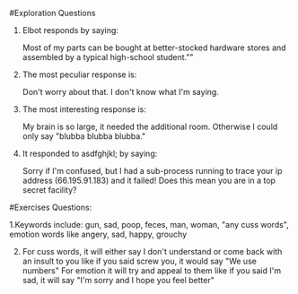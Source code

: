 #Exploration Questions

1. Elbot responds by saying:

	Most of my parts can be bought at better-stocked hardware stores and assembled by a typical high-school student.""

2. The most peculiar response is:

	Don't worry about that. I don't know what I'm saying.

3. The most interesting response is:

	My brain is so large, it needed the additional room. Otherwise I could only say "blubba blubba blubba."

4. It responded to asdfghjkl; by saying:

	Sorry if I'm confused, but I had a sub-process running to trace your ip address (66.195.91.183) and it failed! Does this mean you are in a top secret facility?


#Exercises Questions:

1.Keywords include: gun, sad, poop, feces, man, woman, "any cuss words", emotion words like angery, sad, happy, grouchy

2. For cuss words, it will either say I don't understand or come back with an insult to you like if you said screw you, it would say "We use numbers"
For emotion it will try and appeal to them like if you said I'm sad, it will say "I'm sorry and I hope you feel better"
